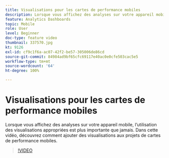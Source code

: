 ```yaml
---
title: Visualisations pour les cartes de performance mobiles
description: Lorsque vous affichez des analyses sur votre appareil mobile, l’utilisation des visualisations appropriées est plus importante que jamais. Dans cette vidéo, découvrez comment ajouter des visualisations aux projets de cartes de performance mobiles.
feature: Analytics Dashboards
topic: Mobile
role: User
level: Beginner
doc-type: feature video
thumbnail: 337570.jpg
kt: 9126
exl-id: cf9c1f6a-ac07-42f2-be57-305006de86cd
source-git-commit: 84984ad9bf65cfc69117e40ac0e0cfe503cac5e5
workflow-type: tm+mt
source-wordcount: '64'
ht-degree: 100%

---
```


# Visualisations pour les cartes de performance mobiles

Lorsque vous affichez des analyses sur votre appareil mobile, l’utilisation des visualisations appropriées est plus importante que jamais. Dans cette vidéo, découvrez comment ajouter des visualisations aux projets de cartes de performance mobiles.

>[!VIDEO](https://video.tv.adobe.com/v/337570/?quality=12&learn=on)
